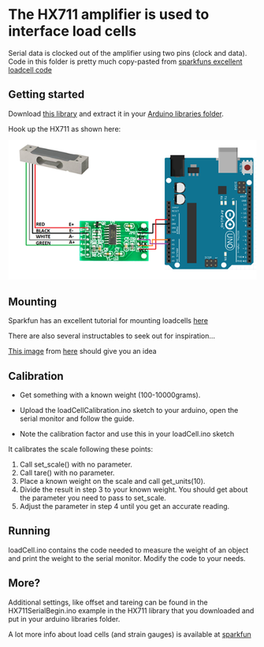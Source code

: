 The HX711 amplifier is used to interface load cells
=========================================

Serial data is clocked out of the amplifier using two pins (clock and data). Code in this folder is pretty much copy-pasted from [sparkfuns excellent loadcell code](https://github.com/sparkfun/HX711-Load-Cell-Amplifier)

Getting started
---------------

Download [this library](https://github.com/bogde/HX711/archive/master.zip) and extract it in your [Arduino libraries folder](https://www.arduino.cc/en/Guide/Libraries#toc5).

Hook up the HX711 as shown here:

![HX711!](hx711_wiring.png "HX711")

Mounting
--------

Sparkfun has an excellent tutorial for mounting loadcells [here](https://learn.sparkfun.com/tutorials/load-cell-amplifier-hx711-breakout-hookup-guide)

There are also several instructables to seek out for inspiration...

[This image](https://cdn.instructables.com/F4Q/FWBS/ISCBDSO4/F4QFWBSISCBDSO4.LARGE.jpg) from [here](http://www.instructables.com/id/Arduino-Load-Cell-Scale/) should give you an idea

Calibration
-----------

* Get something with a known weight (100-10000grams).

* Upload the loadCellCalibration.ino sketch to your arduino, open the serial monitor and follow the guide.

* Note the calibration factor and use this in your loadCell.ino sketch

It calibrates the scale following these points:

1. Call set_scale() with no parameter.
2. Call tare() with no parameter.
3. Place a known weight on the scale and call get_units(10).
4. Divide the result in step 3 to your known weight. You should get about the parameter you need to pass to set_scale.
5. Adjust the parameter in step 4 until you get an accurate reading.


Running
-------

loadCell.ino contains the code needed to measure the weight of an object and print the weight to the serial monitor. Modify the code to your needs.


More?
-----

Additional settings, like offset and tareing can be found in the HX711SerialBegin.ino example in the HX711 library that you downloaded and put in your arduino libraries folder.

A lot more info about load cells (and strain gauges) is available at [sparkfun](https://learn.sparkfun.com/tutorials/getting-started-with-load-cells)